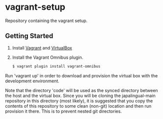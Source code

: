 # vagrant-setup
Repository containing the vagrant setup.

## Getting Started

1. Install [Vagrant](https://www.vagrantup.com) and
[VirtualBox](https://www.virtualbox.org/wiki/Downloads)

1. Install the Vagrant Omnibus plugin.

    ```bash
    $ vagrant plugin install vagrant-omnibus
    ```

Run 'vagrant up' in order to download and provision the virtual box with the development environment.

Note that the directory 'code' will be used as the synced directory between the host and the virtual box. Since you will be cloning the japalingual-main repository in this directory (most likely), it is suggested that you copy the contents of this repository to some clean (non-git) location and then run provision it there. This is to prevent nested git directories.
